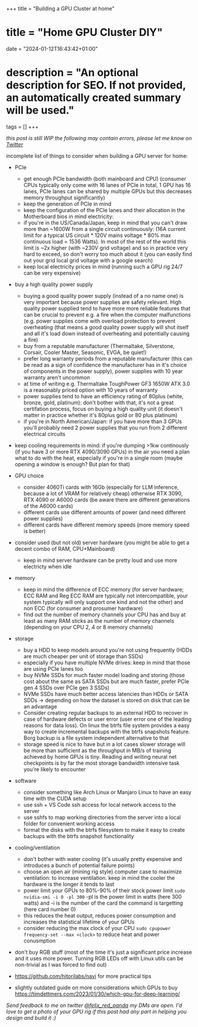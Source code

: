 +++
title = "Building a GPU Cluster at home"
# title = "Home GPU Cluster DIY"
date = "2024-01-12T16:43:42+01:00"

# description = "An optional description for SEO. If not provided, an automatically created summary will be used."

tags = []
+++

*this post is still WIP*
*the following may contain errors, please let me know on [Twitter](https://twitter.com/felix_red_panda)*

incomplete list of things to consider when building a GPU server for home:

- PCIe
    - get enough PCIe bandwidth (both mainboard and CPU) (consumer CPUs typically only come with 16 lanes of PCIe in total, 1 GPU has 16 lanes, PCIe lanes can be shared by multiple GPUs but this decreases memory throughput significantly)
    - keep the generation of PCIe in mind
    - keep the configuration of the PCIe lanes and their allocation in the Motherboard bios in mind
electricity:
    - if you're in the US/Canada/Japan, keep in mind that you can't draw more than ~1600W from a single circuit continuously: (16A current limit for a typical US circuit * 120V mains voltage * 80% max continuous load = 1536 Watts). In most of the rest of the world this limit is ~2x higher (with ~230V grid voltage) and so in practice very hard to exceed, so don't worry too much about it (you can easily find out your grid local grid voltage with a google search)
    - keep local electricity prices in mind (running such a GPU rig 24/7 can be very expensive)
- buy a high quality power supply
    - buying a good quality power supply (instead of a no name one) is very important because power supplies are safety relevant. High quality power supplied tend to have more more reliable features that can be crucial to prevent e.g. a fire when the computer malfunctions (e.g. power supplies come with overload protection to prevent overheating (that means a good quality power supply will shut itself and all it's load down instead of overheating and potentially causing a fire)
    - buy from a reputable manufacturer (Thermaltake, Silverstone, Corsair, Cooler Master, Seasonic, EVGA, be quiet!)
    - prefer long warranty periods from a reputable manufacturer (this can be read as a sign of confidence the manufacturer has in it's choice of components in the power supply), power supplies with 10 year warranty aren't uncommon
    - at time of writing e.g. Thermaltake ToughPower GF3 1650W ATX 3.0 is a reasonably priced option with 10 years of warranty
    - power supplies tend to have an efficiency rating of 80plus (white, bronze, gold, platinum): don't bother with that, it's not a great certifation process, focus on buying a high quality unit (it doesn't matter in practice whether it's 80plus gold or 80 plus platinum)
    - if you're in North American/Japan: if you have more than 3 GPUs you'll probably need 2 power supplies that you run from 2 different electrical circuits

- keep cooling requirements in mind: if you're dumping >1kw continously (if you have 3 or more RTX 4090/3090 GPUs) in the air you need a plan what to do with the heat, especially if you're in a single room (maybe opening a window is enough? But plan for that)
- GPU choice
    - consider 4060Ti cards with 16Gb (especially for LLM inference, because a lot of VRAM for relatively cheap) otherwise RTX 3090, RTX 4090 or A6000 cards (be aware there are different generations of the A6000 cards)
    - different cards use different amounts of power (and need different power supplies)
    - different cards have different memory speeds (more memory speed is better)
- consider used (but not old) server hardware (you might be able to get a decent combo of RAM, CPU+Mainboard)
    - keep in mind server hardware can be pretty loud and use more electricty when idle
- memory
    - keep in mind the difference of ECC memory (for server hardware; ECC RAM and Reg ECC RAM are typically not intercompatible, your system typically will only support one kind and not the other) and non ECC (for consumer and prosumer hardware)
    - find out the number of memory channels your CPU has and buy at least as many RAM sticks as the number of memory channels (depending on your CPU 2, 4 or 8 memory channels)
- storage
    - buy a HDD to keep models around you're not using frequently (HDDs are much cheaper per unit of storage than SSDs)
    - especially if you have multiple NVMe drives: keep in mind that those are using PCIe lanes too
    - buy NVMe SSDs for much faster model loading and storing (those cost about the same as SATA SSDs but are much faster, prefer PCIe gen 4 SSDs over PCIe gen 3 SSDs)
    - NVMe SSDs have much better access latencies than HDDs or SATA SDDs -> depending on how the dataset is stored on disk that can be an advantage
    - Consider creating regular backups to an external HDD to recover in case of hardware defects or user error (user error one of the leading reasons for data loss). On linux the btrfs file system provides a easy way to create incremental backups with the btrfs snapshots feature. Borg backup is a file system independent alternative to that
    - storage speed is nice to have but in a lot cases slower storage will be more than sufficient as the throughput in MB/s of training achieved by home GPUs is tiny. Reading and writing neural net checkpoints is by far the most storage bandwidth intensive task you're likely to encounter
- software
    - consider something like Arch Linux or Manjaro Linux to have an easy time with the CUDA setup
    - use ssh + VS Code ssh access for local network access to the server
    - use sshfs to map working directories from the server into a local folder for convenient working access
    - format the disks with the btrfs filesystem to make it easy to create backups with the btrfs snapshot functionality
- cooling/ventilation
    - don't bother with water cooling (it's usually pretty expensive and introduces a bunch of potential failure points)
    - choose an open air (mining rig style) computer case to maximize ventilation: to increase ventilation. keep in mind the cooler the hardware is the longer it tends to last
    - power limit your GPUs to 80%-90% of their stock power limit `sudo nvidia-smi -i 0 -pl 300` -pl is the power limit in watts (here 300 watts) and -i is the number of the card the command is targetting (here card number 0)
    - this reduces the heat output, reduces power consumption and increases the statistical lifetime of your GPUs
    - consider reducing the max clock of your CPU `sudo cpupower frequency-set --max <clock>` to reduce heat and power conusmption

- don't buy RGB stuff (most of the time it's just a significant price increase and it uses more power. Turning RGB LEDs off with Linux utils can be non-trivial as I was forced to find out)
- https://github.com/hitorilabs/navi for more practical tips
- slightly outdated guide on more considerations which GPUs to buy https://timdettmers.com/2023/01/30/which-gpu-for-deep-learning/

*Send feedback to me on twitter [@felix_red_panda](https://twitter.com/felix_red_panda) my DMs are open. I'd love to get a photo of your GPU rig if this post had any part in helping you design and build it :)*

